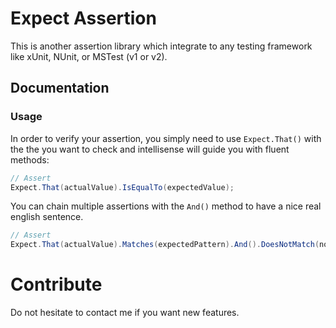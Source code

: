# Expect Assertion

This is another assertion library which integrate to any testing framework
like xUnit, NUnit, or MSTest (v1 or v2).

## Documentation

### Usage

In order to verify your assertion, you simply need to use `Expect.That()` with the the you want to check
and intellisense will guide you with fluent methods:

```csharp
// Assert
Expect.That(actualValue).IsEqualTo(expectedValue);
```

You can chain multiple assertions with the `And()` method to have a nice real english sentence.

```csharp
// Assert
Expect.That(actualValue).Matches(expectedPattern).And().DoesNotMatch(nonExpectedPattern);
```

# Contribute

Do not hesitate to contact me if you want new features.
